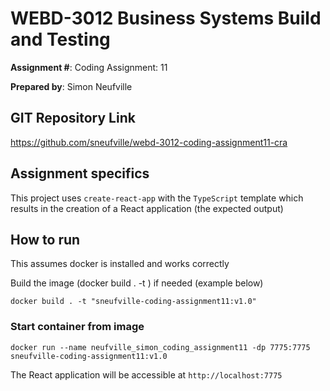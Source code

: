 # WEBD-3012 Business Systems Build and Testing
__Assignment #__: Coding Assignment: 11

__Prepared by__: Simon Neufville

## GIT Repository Link
https://github.com/sneufville/webd-3012-coding-assignment11-cra

## Assignment specifics

This project uses `create-react-app` with the `TypeScript` template which results in the creation of a React application (the expected output)

## How to run

This assumes docker is installed and works correctly

Build the image (docker build . -t <name>) if needed (example below)

```shell
docker build . -t "sneufville-coding-assignment11:v1.0"
```

### Start container from image
```shell
docker run --name neufville_simon_coding_assignment11 -dp 7775:7775 sneufville-coding-assignment11:v1.0
```

The React application will be accessible at `http://localhost:7775`
